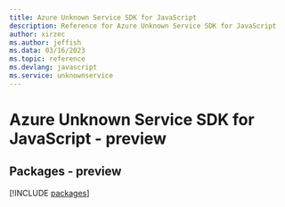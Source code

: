 ```yaml
---
title: Azure Unknown Service SDK for JavaScript
description: Reference for Azure Unknown Service SDK for JavaScript
author: xirzec
ms.author: jeffish
ms.data: 03/16/2023
ms.topic: reference
ms.devlang: javascript
ms.service: unknownservice
---
```

# Azure Unknown Service SDK for JavaScript - preview
## Packages - preview
[!INCLUDE [packages](unknown-service-index.md)]